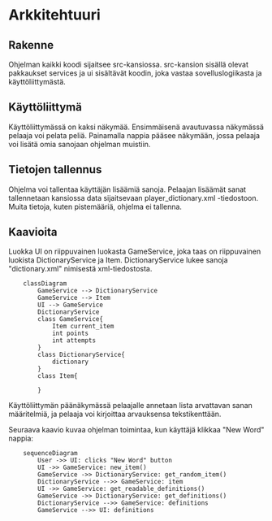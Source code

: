 # Arkkitehtuuri

## Rakenne

Ohjelman kaikki koodi sijaitsee src-kansiossa. src-kansion sisällä olevat pakkaukset services ja ui sisältävät koodin, joka vastaa sovelluslogiikasta ja käyttöliittymästä.


## Käyttöliittymä

Käyttöliittymässä on kaksi näkymää. Ensimmäisenä avautuvassa näkymässä pelaaja voi pelata peliä. Painamalla nappia pääsee näkymään, jossa pelaaja voi lisätä omia sanojaan ohjelman muistiin. 


## Tietojen tallennus

Ohjelma voi tallentaa käyttäjän lisäämiä sanoja. Pelaajan lisäämät sanat tallennetaan kansiossa data sijaitsevaan player_dictionary.xml -tiedostoon. Muita tietoja, kuten pistemääriä, ohjelma ei tallenna.

## Kaavioita

Luokka UI on riippuvainen luokasta GameService, joka taas on riippuvainen luokista DictionaryService ja Item. DictionaryService lukee sanoja "dictionary.xml" nimisestä xml-tiedostosta.


```mermaid
    classDiagram
        GameService --> DictionaryService
        GameService --> Item
        UI --> GameService
        DictionaryService
        class GameService{
            Item current_item
            int points
            int attempts
        }
        class DictionaryService{
            dictionary
        }
        class Item{

        }
```
Käyttöliittymän päänäkymässä pelaajalle annetaan lista arvattavan sanan määritelmiä, ja pelaaja voi kirjoittaa arvauksensa tekstikenttään.

Seuraava kaavio kuvaa ohjelman toimintaa, kun käyttäjä klikkaa "New Word" nappia:
```mermaid
    sequenceDiagram
        User ->> UI: clicks "New Word" button
        UI ->> GameService: new_item()
        GameService ->> DictionaryService: get_random_item()
        DictionaryService -->> GameService: item
        UI ->> GameService: get_readable_definitions()
        GameService ->> DictionaryService: get_definitions()
        DictionaryService -->> GameService: definitions
        GameService -->> UI: definitions
        
```
